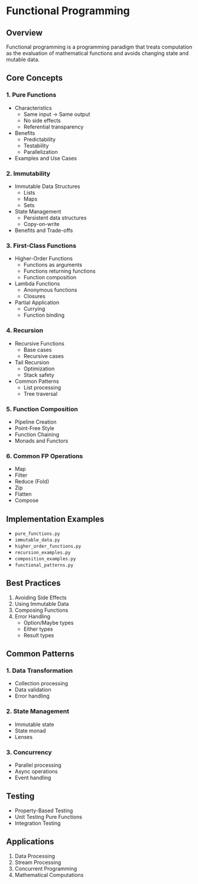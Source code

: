 # Functional Programming

## Overview
Functional programming is a programming paradigm that treats computation as the evaluation of mathematical functions and avoids changing state and mutable data.

## Core Concepts

### 1. Pure Functions
- Characteristics
  - Same input → Same output
  - No side effects
  - Referential transparency
- Benefits
  - Predictability
  - Testability
  - Parallelization
- Examples and Use Cases

### 2. Immutability
- Immutable Data Structures
  - Lists
  - Maps
  - Sets
- State Management
  - Persistent data structures
  - Copy-on-write
- Benefits and Trade-offs

### 3. First-Class Functions
- Higher-Order Functions
  - Functions as arguments
  - Functions returning functions
  - Function composition
- Lambda Functions
  - Anonymous functions
  - Closures
- Partial Application
  - Currying
  - Function binding

### 4. Recursion
- Recursive Functions
  - Base cases
  - Recursive cases
- Tail Recursion
  - Optimization
  - Stack safety
- Common Patterns
  - List processing
  - Tree traversal

### 5. Function Composition
- Pipeline Creation
- Point-Free Style
- Function Chaining
- Monads and Functors

### 6. Common FP Operations
- Map
- Filter
- Reduce (Fold)
- Zip
- Flatten
- Compose

## Implementation Examples
- `pure_functions.py`
- `immutable_data.py`
- `higher_order_functions.py`
- `recursion_examples.py`
- `composition_examples.py`
- `functional_patterns.py`

## Best Practices
1. Avoiding Side Effects
2. Using Immutable Data
3. Composing Functions
4. Error Handling
   - Option/Maybe types
   - Either types
   - Result types

## Common Patterns
### 1. Data Transformation
- Collection processing
- Data validation
- Error handling

### 2. State Management
- Immutable state
- State monad
- Lenses

### 3. Concurrency
- Parallel processing
- Async operations
- Event handling

## Testing
- Property-Based Testing
- Unit Testing Pure Functions
- Integration Testing

## Applications
1. Data Processing
2. Stream Processing
3. Concurrent Programming
4. Mathematical Computations 